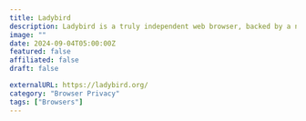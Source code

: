 ```yaml
---
title: Ladybird
description: Ladybird is a truly independent web browser, backed by a non-profit.
image: ""
date: 2024-09-04T05:00:00Z
featured: false
affiliated: false
draft: false

externalURL: https://ladybird.org/
category: "Browser Privacy"
tags: ["Browsers"]
---
```

